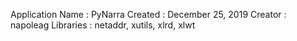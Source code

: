Application Name  : PyNarra
Created           : December 25, 2019
Creator           : napoleag
Libraries         : netaddr, xutils, xlrd, xlwt


